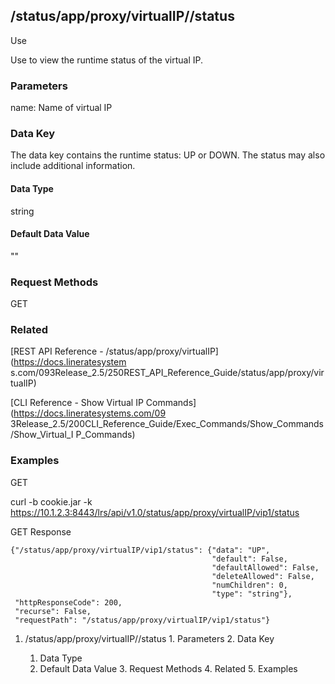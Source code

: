 ## /status/app/proxy/virtualIP/<name>/status

Use

Use to view the runtime status of the virtual IP.

### Parameters

name: Name of virtual IP

### Data Key

The data key contains the runtime status: UP or DOWN. The status may also
include additional information.

#### Data Type

string

#### Default Data Value

""

### Request Methods

GET

### Related

[REST API Reference - /status/app/proxy/virtualIP](https://docs.lineratesystem
s.com/093Release_2.5/250REST_API_Reference_Guide/status/app/proxy/virtualIP)

[CLI Reference - Show Virtual IP Commands](https://docs.lineratesystems.com/09
3Release_2.5/200CLI_Reference_Guide/Exec_Commands/Show_Commands/Show_Virtual_I
P_Commands)

### Examples

GET

curl -b cookie.jar -k
https://10.1.2.3:8443/lrs/api/v1.0/status/app/proxy/virtualIP/vip1/status

GET Response

    
    {"/status/app/proxy/virtualIP/vip1/status": {"data": "UP",
                                                 "default": False,
                                                 "defaultAllowed": False,
                                                 "deleteAllowed": False,
                                                 "numChildren": 0,
                                                 "type": "string"},
     "httpResponseCode": 200,
     "recurse": False,
     "requestPath": "/status/app/proxy/virtualIP/vip1/status"}
    

  1. /status/app/proxy/virtualIP/<name>/status
    1. Parameters
    2. Data Key
      1. Data Type
      2. Default Data Value
    3. Request Methods
    4. Related
    5. Examples

